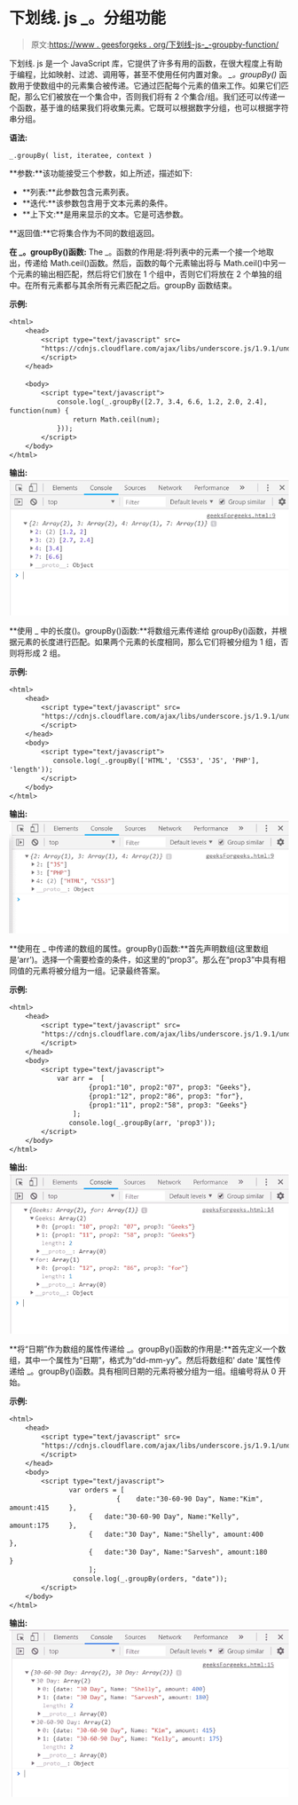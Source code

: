 # 下划线. js _。分组功能

> 原文:[https://www . geesforgeks . org/下划线-js-_-groupby-function/](https://www.geeksforgeeks.org/underscore-js-_-groupby-function/)

下划线. js 是一个 JavaScript 库，它提供了许多有用的函数，在很大程度上有助于编程，比如映射、过滤、调用等，甚至不使用任何内置对象。
*_。groupBy()* 函数用于使数组中的元素集合被传递。它通过匹配每个元素的值来工作。如果它们匹配，那么它们被放在一个集合中，否则我们将有 2 个集合/组。我们还可以传递一个函数，基于谁的结果我们将收集元素。它既可以根据数字分组，也可以根据字符串分组。

**语法:**

```
_.groupBy( list, iteratee, context ) 
```

**参数:**该功能接受三个参数，如上所述，描述如下:

*   **列表:**此参数包含元素列表。
*   **迭代:**该参数包含用于文本元素的条件。
*   **上下文:**是用来显示的文本。它是可选参数。

**返回值:**它将集合作为不同的数组返回。

**在 _。groupBy()函数:** The _。函数的作用是:将列表中的元素一个接一个地取出，传递给 Math.ceil()函数。然后，函数的每个元素输出将与 Math.ceil()中另一个元素的输出相匹配，然后将它们放在 1 个组中，否则它们将放在 2 个单独的组中。在所有元素都与其余所有元素匹配之后。groupBy 函数结束。

**示例:**

```
<html>
    <head>
        <script type="text/javascript" src=
        "https://cdnjs.cloudflare.com/ajax/libs/underscore.js/1.9.1/underscore.js">
        </script>
    </head>

    <body>
        <script type="text/javascript">
            console.log(_.groupBy([2.7, 3.4, 6.6, 1.2, 2.0, 2.4], function(num) {
                return Math.ceil(num); 
            }));
        </script>
    </body>
</html>                    
```

**输出:**
![](img/31ab62b913f5bb71338ae019d8e32a45.png)

**使用 _ 中的长度()。groupBy()函数:**将数组元素传递给 groupBy()函数，并根据元素的长度进行匹配。如果两个元素的长度相同，那么它们将被分组为 1 组，否则将形成 2 组。

**示例:**

```
<html>
    <head>
        <script type="text/javascript" src=
        "https://cdnjs.cloudflare.com/ajax/libs/underscore.js/1.9.1/underscore.js">
        </script>
    </head>
    <body>
        <script type="text/javascript">
           console.log(_.groupBy(['HTML', 'CSS3', 'JS', 'PHP'], 'length'));
        </script>
    </body>
</html>
```

**输出:**
![](img/7eb9287f1ee18398548bda4e16487e04.png)

**使用在 _ 中传递的数组的属性。groupBy()函数:**首先声明数组(这里数组是‘arr’)。选择一个需要检查的条件，如这里的“prop3”。那么在“prop3”中具有相同值的元素将被分组为一组。记录最终答案。

**示例:**

```
<html>
    <head>
        <script type="text/javascript" src=
        "https://cdnjs.cloudflare.com/ajax/libs/underscore.js/1.9.1/underscore.js">
        </script>
    </head>
    <body>
        <script type="text/javascript">
            var arr =  [
                    {prop1:"10", prop2:"07", prop3: "Geeks"},
                    {prop1:"12", prop2:"86", prop3: "for"},
                    {prop1:"11", prop2:"58", prop3: "Geeks"} 
                ];
               console.log(_.groupBy(arr, 'prop3'));
        </script>
    </body>
</html>
```

**输出:**
![](img/53940c1fab10f89461c317ea162129dd.png)

**将“日期”作为数组的属性传递给 _。groupBy()函数的作用是:**首先定义一个数组，其中一个属性为“日期”，格式为“dd-mm-yy”。然后将数组和' date '属性传递给 _。groupBy()函数。具有相同日期的元素将被分组为一组。组编号将从 0 开始。

**示例:**

```
<html>
    <head>
        <script type="text/javascript" src=
        "https://cdnjs.cloudflare.com/ajax/libs/underscore.js/1.9.1/underscore.js">
        </script>
    </head>
    <body>
        <script type="text/javascript">
               var orders = [
                           {    date:"30-60-90 Day", Name:"Kim", amount:415     },
                    {   date:"30-60-90 Day", Name:"Kelly", amount:175     },
                    {   date:"30 Day", Name:"Shelly", amount:400     },
                    {   date:"30 Day", Name:"Sarvesh", amount:180     }
                    ];
                console.log(_.groupBy(orders, "date"));
        </script>
    </body>
</html>
```

**输出:**
![](img/f827104a4e19a8f68e71f4aa2f38eb75.png)